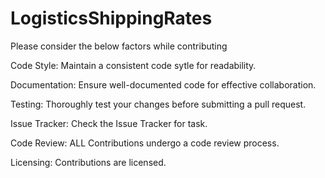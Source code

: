 # LogisticsShippingRates

Please consider the below factors while contributing

Code Style:
Maintain a consistent code sytle for readability.

Documentation:
Ensure well-documented code for effective collaboration.

Testing:
Thoroughly test your changes before submitting a pull request.

Issue Tracker:
Check the Issue Tracker for task.

Code Review:
ALL Contributions undergo a code review process.

Licensing: 
Contributions are licensed. 

